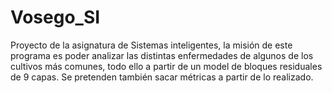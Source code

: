 # Vosego_SI

Proyecto de la asignatura de Sistemas inteligentes, la misión de este programa es poder analizar las distintas enfermedades de algunos de los cultivos más comunes, todo ello a partir de un model de bloques residuales de 9 capas. Se pretenden también sacar métricas a partir de lo realizado.